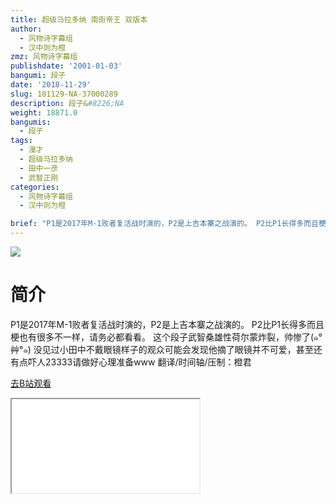 ```yaml
---
title: 超级马拉多纳 南街帝王 双版本
author:
  - 风物诗字幕组
  - 汉中则为橙
zmz: 风物诗字幕组
publishdate: '2001-01-03'
bangumi: 段子
date: '2018-11-29'
slug: 181129-NA-37000289
description: 段子&#8226;NA
weight: 18871.0
bangumis:
  - 段子
tags:
  - 漫才
  - 超级马拉多纳
  - 田中一彦
  - 武智正刚
categories:
  - 风物诗字幕组
  - 汉中则为橙

brief: "P1是2017年M-1败者复活战时演的，P2是上吉本寨之战演的。 P2比P1长得多而且梗也有很多不一样，请务必都看看。 这个段子武智桑雄性荷尔蒙炸裂，帅惨了(๑°艸°๑) 没见过小田中不戴眼镜样子的观众可能会发现他摘了眼镜并不可爱，甚至还有点吓人23333请做好心理准备www 翻译/时间轴/压制：橙君"
---
```

![](https://i.imgur.com/8zNUFFd.jpg)
# 简介  
P1是2017年M-1败者复活战时演的，P2是上吉本寨之战演的。
P2比P1长得多而且梗也有很多不一样，请务必都看看。
这个段子武智桑雄性荷尔蒙炸裂，帅惨了(๑°艸°๑) 没见过小田中不戴眼镜样子的观众可能会发现他摘了眼镜并不可爱，甚至还有点吓人23333请做好心理准备www
翻译/时间轴/压制：橙君  

[去B站观看](https://www.bilibili.com/video/av37000289/)
<div class ="resp-container"><iframe class="testiframe" src="//player.bilibili.com/player.html?aid=37000289"", scrolling="no", allowfullscreen="true" > </iframe></div> 
